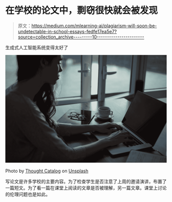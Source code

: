 # 在学校的论文中，剽窃很快就会被发现

> 原文：<https://medium.com/mlearning-ai/plagiarism-will-soon-be-undetectable-in-school-essays-fedfe17ea5e7?source=collection_archive---------10----------------------->

生成式人工智能系统变得太好了

![](img/81e058b240e5cc4e02072ef2b51211ad.png)

Photo by [Thought Catalog](https://unsplash.com/@thoughtcatalog?utm_source=medium&utm_medium=referral) on [Unsplash](https://unsplash.com?utm_source=medium&utm_medium=referral)

写论文是许多学校的主要内容。为了检查学生是否注意了上周的邀请演讲，布置了一篇短文。为了看一篇在课堂上阅读的文章是否被理解，另一篇文章。课堂上讨论的伦理问题也是如此。